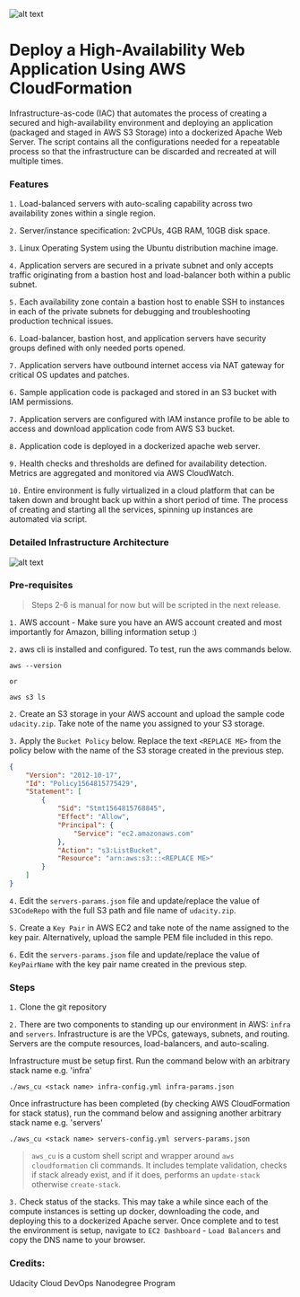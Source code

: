 ![alt text][header]

[header]: https://github.com/dennislabajo/ha-webapp-cloudformation/raw/master/header.png "Header"

# Deploy a High-Availability Web Application Using AWS CloudFormation

Infrastructure-as-code (IAC) that automates the process of creating a secured and high-availability environment and deploying an application (packaged and staged in AWS S3 Storage) into a dockerized Apache Web Server. The script contains all the configurations needed for a repeatable process so that the infrastructure can be discarded and recreated at will multiple times.


### Features

`1.`  Load-balanced servers with auto-scaling capability across two availability zones within a single region.

`2.`  Server/instance specification: 2vCPUs, 4GB RAM, 10GB disk space.

`3.`  Linux Operating System using the Ubuntu distribution machine image.

`4.`  Application servers are secured in a private subnet and only accepts traffic originating from a bastion host and load-balancer both within a public subnet.

`5.`  Each availability zone contain a bastion host to enable SSH to instances in each of the private subnets for debugging and troubleshooting production technical issues.

`6.`  Load-balancer, bastion host, and application servers have security groups defined with only needed ports opened.

`7.`  Application servers have outbound internet access via NAT gateway for critical OS updates and patches.

`6.`  Sample application code is packaged and stored in an S3 bucket with IAM permissions.

`7.`  Application servers are configured with IAM instance profile to be able to access and download application code from AWS S3 bucket.

`8.`  Application code is deployed in a dockerized apache web server.

`9.`  Health checks and thresholds are defined for availability detection.  Metrics are aggregated and monitored via AWS CloudWatch.

`10.` Entire environment is fully virtualized in a cloud platform that can be taken down and brought back up within a short period of time. The process of creating and starting all the services, spinning up instances are automated via script.


### Detailed Infrastructure Architecture

![alt text][architecture]

[architecture]: https://github.com/dennislabajo/ha-webapp-cloudformation/raw/master/High%20Availability%20Web%20ApplicationV2.png "Architecture Diagram"


### Pre-requisites

> Steps 2-6 is manual for now but will be scripted in the next release.

`1.`  AWS account - Make sure you have an AWS account created and most importantly for Amazon, billing information setup :)

`2.`  aws cli is installed and configured.  To test, run the aws commands below.

```
aws --version

or 

aws s3 ls
```

`2.`  Create an S3 storage in your AWS account and upload the sample code `udacity.zip`.  Take note of the name you assigned to your S3 storage.

`3.`  Apply the `Bucket Policy` below.  Replace the text `<REPLACE ME>` from the policy below with the name of the S3 storage created in the previous step.

```json
{
    "Version": "2012-10-17",
    "Id": "Policy1564815775429",
    "Statement": [
        {
            "Sid": "Stmt1564815768845",
            "Effect": "Allow",
            "Principal": {
                "Service": "ec2.amazonaws.com"
            },
            "Action": "s3:ListBucket",
            "Resource": "arn:aws:s3:::<REPLACE ME>"
        }
    ]
}
```

`4.`  Edit the `servers-params.json` file and update/replace the value of `S3CodeRepo` with the full S3 path and file name of `udacity.zip`. 

`5.`  Create a `Key Pair` in AWS EC2 and take note of the name assigned to the key pair. Alternatively, upload the sample PEM file included in this repo.

`6.`  Edit the `servers-params.json` file and update/replace the value of `KeyPairName` with the key pair name created in the previous step. 


### Steps

`1.`  Clone the git repository

`2.`  There are two components to standing up our environment in AWS: `infra` and `servers`.  Infrastructure is are the VPCs, gateways, subnets, and routing.  Servers are the compute resources, load-balancers, and auto-scaling.

Infrastructure must be setup first. Run the command below with an arbitrary stack name e.g. 'infra'

```
./aws_cu <stack name> infra-config.yml infra-params.json
```

Once infrastructure has been completed (by checking AWS CloudFormation for stack status), run the command below and assigning another arbitrary stack name e.g. 'servers'

```
./aws_cu <stack name> servers-config.yml servers-params.json
```

> `aws_cu` is a custom shell script and wrapper around `aws cloudformation` cli commands. It includes template validation, checks if stack already exist, and if it does, performs an `update-stack` otherwise `create-stack`.

`3.`  Check status of the stacks. This may take a while since each of the compute instances is setting up docker, downloading the code, and deploying this to a dockerized Apache server.  Once complete and to test the environment is setup, navigate to `EC2 Dashboard` - `Load Balancers` and copy the DNS name to your browser.


### Credits:

Udacity Cloud DevOps Nanodegree Program